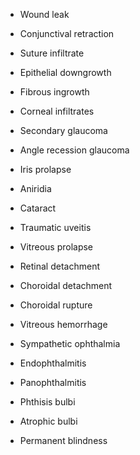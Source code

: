 - Wound leak

- Conjunctival retraction

- Suture infiltrate

- Epithelial downgrowth

- Fibrous ingrowth

- Corneal infiltrates

- Secondary glaucoma

- Angle recession glaucoma

- Iris prolapse

- Aniridia

- Cataract

- Traumatic uveitis

- Vitreous prolapse

- Retinal detachment

- Choroidal detachment

- Choroidal rupture

- Vitreous hemorrhage

- Sympathetic ophthalmia

- Endophthalmitis

- Panophthalmitis

- Phthisis bulbi

- Atrophic bulbi

- Permanent blindness